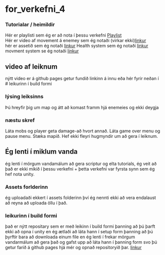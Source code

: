 # for_verkefni_4

### Tutorialar / heimildir
Hér er playlisti sem ég er að nota í þessu verkefni [Playlist](https://www.youtube.com/watch?v=on9nwbZngyw&index=1&list=PLPV2KyIb3jR6TFcFuzI2bB7TMNIIBpKMQ)                                                                             
Hér er video af movement á enemey sem ég notaði (virkar ekki)[linkur](https://www.youtube.com/watch?v=aRxuKoJH9Y0)                         
hér er assetið sem ég notaði [linkur](https://assetstore.unity.com/packages/2d/characters/sunny-land-103349) 
Health system sem ég notaði [linkur](https://www.youtube.com/watch?v=3uyolYVsiWc)
movment system se ég notaði [linkur](https://www.youtube.com/watch?v=aRxuKoJH9Y0&)

## video af leiknum
nýtt video er á github pages getur fundið linkinn á innu eða hér fyrir neðan  í # leikurinn í build formi

### lýsing leiksinns
Þú hreyfir þig um map og átt að komast framm hjá enemeies og ekki deygja 

### næstu skref
Láta mobs og player geta damage-að hvort annað. Láta game over menu og pause menu. Stæka mapið.
Hef ekki fleyri hugmyndir um að gera í leiknum.

## Ég lenti í miklum vanda 
ég lenti í mörgum vandamálum að gera scriptur og elta tutorials, ég veit að það er ekki mikið í þessu verkefni + þetta verkefni var fyrsta synn sem ég hef nota unity.

### Assets forlderinn
ég uploadaði ekkert í assets folderinn því ég nennti ekki að vera endalaust að reyna að uploada öllu í það.

### leikurinn í build formi
það er nýtt repositary sem er með leikinn í build formi þanning að þú þarft ekki að opna í unity en ég ætlaði að láta hann í setup form þanning að þú þyrftir bara að downloada einum file en ég lenti í frekar mörgum vandarmálum að gera það og gafst upp að láta hann í þanning form svo þú getur farið á github pages hjá mér og opnað repositoryið þar.
[linkur](https://tindur20.github.io)
